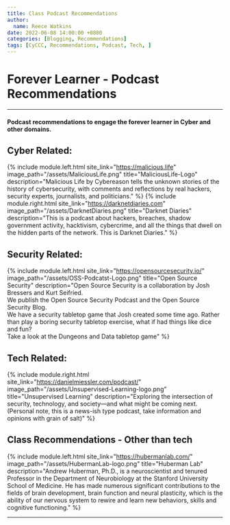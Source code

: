 ```yaml
---
title: Class Podcast Recommendations
author: 
  name: Reece Watkins
date: 2022-06-08 14:00:00 +0800
categories: [Blogging, Recommendations]
tags: [CyCCC, Recommendations, Podcast, Tech, ]
---
```

<!-- ![CyCCC22002Image](/assets/images/CyCCC22002-logo.jpg) -->

# Forever Learner - Podcast Recommendations
---
####  Podcast recommendations to engage the forever learner in Cyber and other domains. 

## Cyber Related:
{% include module.left.html site_link="https://malicious.life" image_path="/assets/MaliciousLife.png" title="MaliciousLife-Logo" description="Malicious Life by Cybereason tells the unknown stories of the history of cybersecurity, with comments and reflections by real hackers, security experts, journalists, and politicians." %}
{% include module.right.html site_link="https://darknetdiaries.com" image_path="/assets/DarknetDiaries.png" title="Darknet Diaries" description="This is a podcast about hackers, breaches, shadow government activity, hacktivism, cybercrime, and all the things that dwell on the hidden parts of the network. This is Darknet Diaries." %}

## Security Related:
{% include module.left.html site_link="https://opensourcesecurity.io/" image_path="/assets/OSS-Podcatst-Logo.png" title="Open Source Security" description="Open Source Security is a collaboration by Josh Bressers and Kurt Seifried. <br />We publish the Open Source Security Podcast and the Open Source Security Blog. <br />We have a security tabletop game that Josh created some time ago. Rather than play a boring security tabletop exercise, what if had things like dice and fun?<br /> Take a look at the Dungeons and Data tabletop game" %}

## Tech Related:
{% include module.right.html site_link="https://danielmiessler.com/podcast/" image_path="/assets/Unsupervised-Learning-logo.png" title="Unsupervised Learning" description="Exploring the intersection of security, technology, and society—and what might be coming next.<br /> (Personal note, this is a news-ish type podcast, take information and opinions with grain of salt)" %}

## Class Recommendations - Other than tech
{% include module.left.html site_link="https://hubermanlab.com/" image_path="/assets/HubermanLab-logo.png" title="Huberman Lab" description="Andrew Huberman, Ph.D., is a neuroscientist and tenured Professor in the Department of Neurobiology at the Stanford University School of Medicine. He has made numerous significant contributions to the fields of brain development, brain function and neural plasticity, which is the ability of our nervous system to rewire and learn new behaviors, skills and cognitive functioning." %}

---